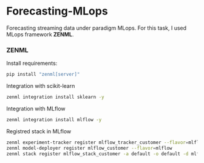 # Forecasting-MLops
Forecasting streaming data under paradigm MLops. For this task, I used MLops framework **ZENML**. 

### ZENML
Install requirements:

```bash
pip install "zenml[server]"
```

Integration with scikit-learn

```bash
zenml integration install sklearn -y
```


Integration with MLflow

```bash
zenml integration install mlflow -y
```

Registred stack in MLflow

```bash
zenml experiment-tracker register mlflow_tracker_customer --flavor=mlflow
zenml model-deployer register mlflow_customer --flavor=mlflow
zenml stack register mlflow_stack_customer -a default -o default -d mlflow -e mlflow_tracker_customer --set
```

